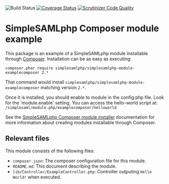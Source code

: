 ![Build Status](https://github.com/simplesamlphp/simplesamlphp-module-examplecomposer/workflows/CI/badge.svg?branch=master)
[![Coverage Status](https://codecov.io/gh/simplesamlphp/simplesamlphp-module-examplecomposer/branch/master/graph/badge.svg)](https://codecov.io/gh/simplesamlphp/simplesamlphp-module-examplecomposer)
[![Scrutinizer Code Quality](https://scrutinizer-ci.com/g/simplesamlphp/simplesamlphp-module-examplecomposer/badges/quality-score.png?b=master)](https://scrutinizer-ci.com/g/simplesamlphp/simplesamlphp-module-examplecomposer/?branch=master)

SimpleSAMLphp Composer module example
=====================================

This package is an example of a SimpleSAMLphp module installable through
[Composer](https://getcomposer.org/). Installation can be as easy as executing:

```
composer.phar require simplesamlphp/simplesamlphp-module-examplecomposer 2.*
```

That command would install `simplesamlphp/simplesamlphp-module-examplecomposer`
matching version `2.*`.


Once it is installed, you should enable to module in the config.php file. Look for the 'module.enable' setting.
You can access the hello-world script at: `/simplesaml/module.php/examplecomposer/helloworld`

See the [SimpleSAMLphp Composer module installer](https://github.com/simplesamlphp/composer-module-installer)
documentation for more information about creating modules installable through Composer.


Relevant files
-----

This module consists of the following files:

- `composer.json`: The composer configuration file for this module.
- `README.md`: This document describing the module.
- `lib/Controller/ExampleController.php`: Controller outputing `Hello World!` when executed.
